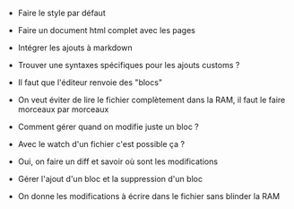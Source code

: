 - Faire le style par défaut
- Faire un document html complet avec les pages
- Intégrer les ajouts à markdown
- Trouver une syntaxes spécifiques pour les ajouts customs ?


- Il faut que l'éditeur renvoie des "blocs"
- On veut éviter de lire le fichier complètement dans la RAM, il faut le faire morceaux par morceaux
- Comment gérer quand on modifie juste un bloc ?
- Avec le watch d'un fichier c'est possible ça ?
- Oui, on faire un diff et savoir où sont les modifications
- Gérer l'ajout d'un bloc et la suppression d'un bloc
- On donne les modifications à écrire dans le fichier sans blinder la RAM
